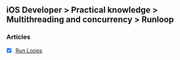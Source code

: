 ## iOS Developer > Practical knowledge > Multithreading and concurrency > Runloop

### Articles
- [X] [Run Loops](https://developer.apple.com/library/content/documentation/Cocoa/Conceptual/Multithreading/RunLoopManagement/RunLoopManagement.html)


